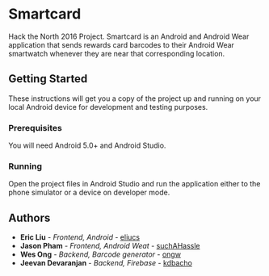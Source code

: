 # Smartcard

Hack the North 2016 Project. Smartcard is an Android and Android Wear application that sends rewards card barcodes to their Android Wear smartwatch whenever they are near that corresponding location.

## Getting Started

These instructions will get you a copy of the project up and running on your local Android device for development and testing purposes.

### Prerequisites

You will need Android 5.0+ and Android Studio.

### Running

Open the project files in Android Studio and run the application either to the phone simulator or a device on developer mode.

## Authors

* **Eric Liu** - *Frontend, Android* - [eliucs](https://github.com/eliucs)
* **Jason Pham** - *Frontend, Android Weat* - [suchAHassle](https://github.com/suchAHassle)
* **Wes Ong** - *Backend, Barcode generator* - [ongw](https://github.com/ongw)
* **Jeevan Devaranjan** - *Backend, Firebase* - [kdbacho](https://github.com/kdbacho)

